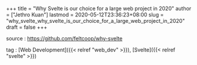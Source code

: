 +++
title = "Why Svelte is our choice for a large web project in 2020"
author = ["Jethro Kuan"]
lastmod = 2020-05-12T23:36:23+08:00
slug = "why_svelte_why_svelte_is_our_choice_for_a_large_web_project_in_2020"
draft = false
+++

source
: <https://github.com/feltcoop/why-svelte>

tag
: [Web Development]({{< relref "web_dev" >}}), [Svelte]({{< relref "svelte" >}})
